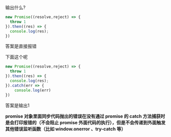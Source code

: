 输出什么?

```js
new Promise((resolve,reject) => {
  throw 1
}).then((res) => {
  console.log(res);
})
```

答案是直接报错

下面这个呢

```js
new Promise((resolve,reject) => {
  throw 1
}).then((res) => {
  console.log(res);
}).catch(err => {
    console.log(err)
})
```

答案是输出1

**promise 对象里面同步代码抛出的错误在没有通过 promise 的 catch 方法捕获时是会打印报错的（不会阻止 promise 外面代码的执行），但是不会传递到外面触发其他错误监听函数（比如 window.onerror 、try-catch 等）**